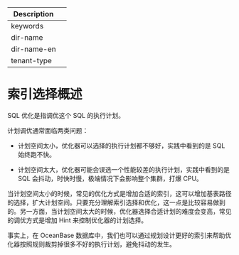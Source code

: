 | Description   |                 |
|---------------|-----------------|
| keywords      |                 |
| dir-name      |                 |
| dir-name-en   |                 |
| tenant-type   |                 |

# 索引选择概述

SQL 优化是指调优这个 SQL 的执行计划。

计划调优通常面临两类问题：

* 计划空间太小，优化器可以选择的执行计划都不够好，实践中看到的是 SQL 始终跑不快。

* 计划空间太大，优化器可能会误选一个性能较差的执行计划，实践中看到的是 SQL 会抖动，时快时慢，极端情况下会影响整个集群，打爆 CPU。

当计划空间太小的时候，常见的优化方式是增加合适的索引，这可以增加基表路径的选择，扩大计划空间。只要充分理解索引选择和优化，这一点是比较容易做到的。另一方面，当计划空间太大的时候，优化器选择合适计划的难度会变高，常见的调优方式是增加 Hint 来控制优化器的计划选择。

事实上，在 OceanBase 数据库中，我们也可以通过规划设计更好的索引来帮助优化器按照规则裁剪掉很多不好的执行计划，避免抖动的发生。

